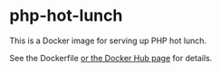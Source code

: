 # php-hot-lunch

This is a Docker image for serving up PHP hot lunch.

See the Dockerfile [or the Docker Hub page](https://hub.docker.com/r/trourke/php-hot-lunch/) for details.
